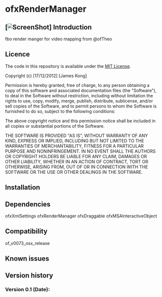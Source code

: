 ofxRenderManager
================
[![ScreenShot](http://imgur.com/BYmLrd8)]
Introduction
------------

fbo render manger for video mapping from @ofTheo

Licence
-------
The code in this repository is available under the [MIT License](https://secure.wikimedia.org/wikipedia/en/wiki/Mit_license).

Copyright (c) [17/12/2012] [James Kong]

Permission is hereby granted, free of charge, to any person obtaining a copy of this software and associated documentation files (the "Software"), to deal in the Software without restriction, including without limitation the rights to use, copy, modify, merge, publish, distribute, sublicense, and/or sell copies of the Software, and to permit persons to whom the Software is furnished to do so, subject to the following conditions:

The above copyright notice and this permission notice shall be included in all copies or substantial portions of the Software.

THE SOFTWARE IS PROVIDED "AS IS", WITHOUT WARRANTY OF ANY KIND, EXPRESS OR IMPLIED, INCLUDING BUT NOT LIMITED TO THE WARRANTIES OF MERCHANTABILITY, FITNESS FOR A PARTICULAR PURPOSE AND NONINFRINGEMENT. IN NO EVENT SHALL THE AUTHORS OR COPYRIGHT HOLDERS BE LIABLE FOR ANY CLAIM, DAMAGES OR OTHER LIABILITY, WHETHER IN AN ACTION OF CONTRACT, TORT OR OTHERWISE, ARISING FROM, OUT OF OR IN CONNECTION WITH THE SOFTWARE OR THE USE OR OTHER DEALINGS IN THE SOFTWARE.

Installation
------------


Dependencies
------------
ofxXmlSettings
ofxRenderManager
ofxDraggable
ofxMSAInteractiveObject

Compatibility
------------
of_v0073_osx_release

Known issues
------------

Version history
------------

### Version 0.1 (Date):

